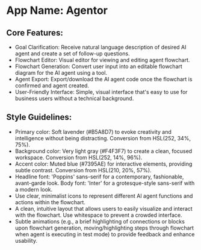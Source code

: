# **App Name**: Agentor

## Core Features:

- Goal Clarification: Receive natural language description of desired AI agent and create a set of follow-up questions.
- Flowchart Editor: Visual editor for viewing and editing agent flowchart.
- Flowchart Generation: Convert user input into an editable flowchart diagram for the AI agent using a tool.
- Agent Export: Export/download the AI agent code once the flowchart is confirmed and agent created.
- User-Friendly Interface: Simple, visual interface that's easy to use for business users without a technical background.

## Style Guidelines:

- Primary color: Soft lavender (#B5A8D7) to evoke creativity and intelligence without being distracting. Conversion from HSL(252, 34%, 75%).
- Background color: Very light gray (#F4F3F7) to create a clean, focused workspace. Conversion from HSL(252, 14%, 96%).
- Accent color: Muted blue (#7395AE) for interactive elements, providing subtle contrast. Conversion from HSL(210, 20%, 57%).
- Headline font: 'Poppins' sans-serif for a contemporary, fashionable, avant-garde look. Body font: 'Inter' for a grotesque-style sans-serif with a modern look.
- Use clear, minimalist icons to represent different AI agent functions and actions within the flowchart.
- A clean, intuitive layout that allows users to easily visualize and interact with the flowchart. Use whitespace to prevent a crowded interface.
- Subtle animations (e.g., a brief highlighting of connections or blocks upon flowchart generation, moving/highlighting steps through flowchart when agent is executing in test mode) to provide feedback and enhance usability.